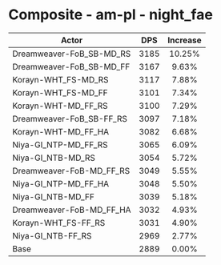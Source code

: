# Composite - am-pl - night_fae
| Actor | DPS | Increase |
|---|:---:|:---:|
|Dreamweaver-FoB_SB-MD_RS|3185|10.25%|
|Dreamweaver-FoB_SB-MD_FF|3167|9.63%|
|Korayn-WHT_FS-MD_RS|3117|7.88%|
|Korayn-WHT_FS-MD_FF|3101|7.34%|
|Korayn-WHT-MD_FF_RS|3100|7.29%|
|Dreamweaver-FoB_SB-FF_RS|3097|7.18%|
|Korayn-WHT-MD_FF_HA|3082|6.68%|
|Niya-GI_NTP-MD_FF_RS|3065|6.09%|
|Niya-GI_NTB-MD_RS|3054|5.72%|
|Dreamweaver-FoB-MD_FF_RS|3049|5.55%|
|Niya-GI_NTP-MD_FF_HA|3048|5.50%|
|Niya-GI_NTB-MD_FF|3039|5.18%|
|Dreamweaver-FoB-MD_FF_HA|3032|4.93%|
|Korayn-WHT_FS-FF_RS|3031|4.90%|
|Niya-GI_NTB-FF_RS|2969|2.77%|
|Base|2889|0.00%|

